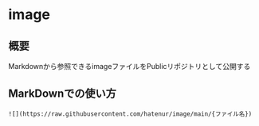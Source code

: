 # image

## 概要
Markdownから参照できるimageファイルをPublicリポジトリとして公開する

## MarkDownでの使い方

```
![](https://raw.githubusercontent.com/hatenur/image/main/{ファイル名})
```

